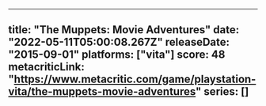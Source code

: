 
---
title: "The Muppets: Movie Adventures"
date: "2022-05-11T05:00:08.267Z"
releaseDate: "2015-09-01"
platforms: ["vita"]
score: 48
metacriticLink: "https://www.metacritic.com/game/playstation-vita/the-muppets-movie-adventures"
series: []
---
